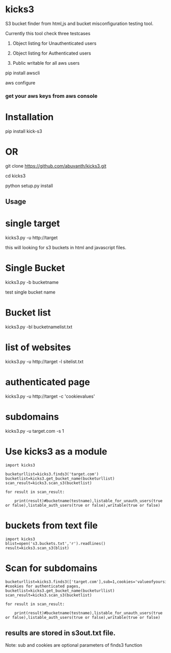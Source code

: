 # kicks3

S3 bucket finder from html,js and bucket misconfiguration testing tool.

Currently this tool check three testcases

1. Object listing for Unauthenticated users

2. Object listing for Authenticated users

3. Public writable for all aws users

pip install awscli

aws configure

### get your aws keys from aws console

# Installation

pip install kick-s3


# OR

git clone https://github.com/abuvanth/kicks3.git

cd kicks3

python setup.py install

## Usage

# single target

 kicks3.py -u http://target
 
 this will looking for s3 buckets in html and javascript files.

# Single Bucket 

 kicks3.py -b bucketname
 
 test single bucket name

# Bucket list

 kicks3.py -bl bucketnamelist.txt

# list of websites 

 kicks3.py -u http://target -l sitelist.txt

# authenticated page

 kicks3.py -u http://target -c 'cookievalues'

# subdomains

 kicks3.py -u target.com -s 1


# Use kicks3 as a module
```
import kicks3

bucketurllist=kicks3.finds3('target.com')
bucketlist=kicks3.get_bucket_name(bucketurllist)
scan_result=kicks3.scan_s3(bucketlist)

for result in scan_result:

    print(result)#bucketname(testname),listable_for_unauth_users(true or false),listable_auth_users(true or false),writable(true or false)
```

# buckets from text file

```
import kicks3
blist=open('s3.buckets.txt','r').readlines()
result=kicks3.scan_s3(blist)
```
# Scan for subdomains 
```
bucketurllist=kicks3.finds3(['target.com'],sub=1,cookies='valueofyoursitescookie') #cookies for authenticated pages,
bucketlist=kicks3.get_bucket_name(bucketurllist)
scan_result=kicks3.scan_s3(bucketlist)

for result in scan_result:

    print(result)#bucketname(testname),listable_for_unauth_users(true or false),listable_auth_users(true or false),writable(true or false)
```

## results are stored in s3out.txt file.


Note: sub and cookies are optional parameters of finds3 function
